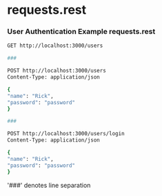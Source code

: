 # requests.rest
### User Authentication Example requests.rest

```bash
GET http://localhost:3000/users

###

POST http://localhost:3000/users
Content-Type: application/json

{
"name": "Rick",
"password": "password"
}

###

POST http://localhost:3000/users/login
Content-Type: application/json

{
"name": "Rick",
"password": "password"
}
```

'###' denotes line separation
